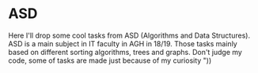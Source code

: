 # ASD
Here I'll drop some cool tasks from ASD (Algorithms and Data Structures). ASD is a main subject in IT faculty in AGH in 18/19. 
Those tasks mainly based on different sorting algorithms, trees and graphs. 
Don't judge my code, some of tasks are made just because of my curiosity "))
